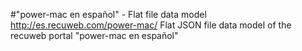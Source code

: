 #"power-mac en español" - Flat file data model
http://es.recuweb.com/power-mac/
Flat JSON file data model of the recuweb portal "power-mac en español"
